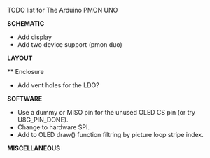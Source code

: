 TODO list for The Arduino PMON UNO

**SCHEMATIC**
* Add display
* Add two device support (pmon duo)

**LAYOUT**

** Enclosure
* Add vent holes for the LDO?

**SOFTWARE**
* Use a dummy or MISO pin for the unused OLED CS pin (or try U8G_PIN_DONE).
* Change to hardware SPI.
* Add to OLED draw() function filtring by picture loop stripe index.

**MISCELLANEOUS**




